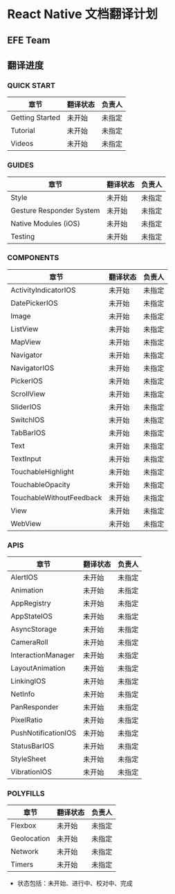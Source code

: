 # React Native 文档翻译计划
## EFE Team
## 翻译进度
### QUICK START
|章节|翻译状态|负责人|
|----|--------|------|
|Getting Started|未开始|未指定|
|Tutorial|未开始|未指定|
|Videos|未开始|未指定|

### GUIDES
|章节|翻译状态|负责人|
|----|--------|------|
|Style|未开始|未指定|
|Gesture Responder System|未开始|未指定|
|Native Modules (iOS)|未开始|未指定|
|Testing|未开始|未指定|

### COMPONENTS
|章节|翻译状态|负责人|
|----|--------|------|
|ActivityIndicatorIOS|未开始|未指定|
|DatePickerIOS|未开始|未指定|
|Image|未开始|未指定|
|ListView|未开始|未指定|
|MapView|未开始|未指定|
|Navigator|未开始|未指定|
|NavigatorIOS|未开始|未指定|
|PickerIOS|未开始|未指定|
|ScrollView|未开始|未指定|
|SliderIOS|未开始|未指定|
|SwitchIOS|未开始|未指定|
|TabBarIOS|未开始|未指定|
|Text|未开始|未指定|
|TextInput|未开始|未指定|
|TouchableHighlight|未开始|未指定|
|TouchableOpacity|未开始|未指定|
|TouchableWithoutFeedback|未开始|未指定|
|View|未开始|未指定|
|WebView|未开始|未指定|

### APIS
|章节|翻译状态|负责人|
|----|--------|------|
|AlertIOS|未开始|未指定|
|Animation|未开始|未指定|
|AppRegistry|未开始|未指定|
|AppStateIOS|未开始|未指定|
|AsyncStorage|未开始|未指定|
|CameraRoll|未开始|未指定|
|InteractionManager|未开始|未指定|
|LayoutAnimation|未开始|未指定|
|LinkingIOS|未开始|未指定|
|NetInfo|未开始|未指定|
|PanResponder|未开始|未指定|
|PixelRatio|未开始|未指定|
|PushNotificationIOS|未开始|未指定|
|StatusBarIOS|未开始|未指定|
|StyleSheet|未开始|未指定|
|VibrationIOS|未开始|未指定|

### POLYFILLS
|章节|翻译状态|负责人|
|----|--------|------|
|Flexbox|未开始|未指定|
|Geolocation|未开始|未指定|
|Network|未开始|未指定|
|Timers|未开始|未指定|

* 状态包括：未开始、进行中、校对中、完成
